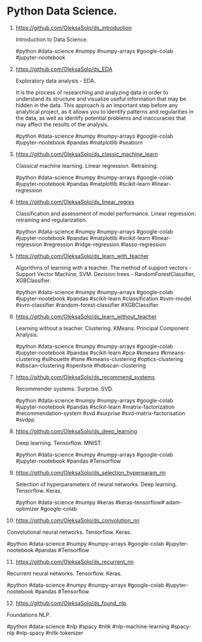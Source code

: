 # Python Data Science. 
1. https://github.com/OleksaSolo/ds_introduction
   
    Introduction to Data Science.

    #python #data-science #numpy #numpy-arrays #google-colab #jupyter-nootebook

2. https://github.com/OleksaSolo/ds_EDA

   Exploratory data analysis - EDA.

   It is the process of researching and analyzing data in order to understand its structure and visualize useful information that may be hidden in the data. This approach is an important step before any analytical project, as it allows you to identify patterns and regularities in the data, as well as identify potential problems and inaccuracies that may affect the results of the analysis.

   #python #data-science #numpy #numpy-arrays #google-colab #jupyter-nootebook #pandas #matplotlib #seaborn

3. https://github.com/OleksaSolo/ds_classic_machine_learn

   Classical machine learning. Linear regression. Retraining.

   #python #data-science #numpy #numpy-arrays #google-colab #jupyter-nootebook #pandas #matplotlib #scikit-learn #linear-regression

4. https://github.com/OleksaSolo/ds_linear_regres

   Classification and assessment of model performance. Linear regression: retraining and regularization.

   #python #data-science #numpy #numpy-arrays #google-colab #jupyter-nootebook #pandas #matplotlib #scikit-learn #linear-regression #regression #ridge-regression #lasso-regression

5. https://github.com/OleksaSolo/ds_learn_with_teacher

   Algorithms of learning with a teacher. The method of support vectors - Support Vector Machine, SVM. Decision trees - RandomForestClassifier, XGBClassifier.

   #python #data-science #numpy #numpy-arrays #google-colab #jupyter-nootebook #pandas #scikit-learn #classification #svm-model #svm-classifier #random-forest-classifier #XGBClassifier

6. https://github.com/OleksaSolo/ds_learn_without_teacher

   Learning without a teacher. Clustering. KMeans. Principal Component Analysis.

   #python #data-science #numpy #numpy-arrays #google-colab #jupyter-nootebook #pandas #scikit-learn #pca #kmeans #kmeans-clustering #silhouette #tsne #kmeans-clustering #optics-clustering #dbscan-clustering #opentsne #hdbscan-clustering

7. https://github.com/OleksaSolo/ds_recommend_systems

   Recommender systems. Surprise. SVD.

   #python #data-science #numpy #numpy-arrays #google-colab #jupyter-nootebook #pandas #scikit-learn #matrix-factorization #recommendation-system #svd #surprise #svd-matrix-factorisation #svdpp

8. https://github.com/OleksaSolo/ds_deep_learning

   Deep learning. Tensorflow. MNIST.

   #python #data-science #numpy #numpy-arrays #google-colab #jupyter-nootebook #pandas #Tensorflow

9. https://github.com/OleksaSolo/ds_selection_hyperparam_nn

   Selection of hyperparameters of neural networks. Deep learning. Tensorflow. Keras.

   #python #data-science #numpy #keras #keras-tensorflow# adam-optimizer #google-colab

10. https://github.com/OleksaSolo/ds_convolution_nn

   Convolutional neural networks. Tensorflow. Keras.

   #python #data-science #numpy #numpy-arrays #google-colab #jupyter-nootebook #pandas #Tensorflow

11. https://github.com/OleksaSolo/ds_recurrent_nn

   Recurrent neural networks. Tensorflow. Keras.

   #python #data-science #numpy #numpy-arrays #google-colab #jupyter-nootebook #pandas #Tensorflow

12. https://github.com/OleksaSolo/ds_found_nlp

   Foundations NLP.

   #python #data-science #nlp #spacy #nltk #nlp-machine-learning #spacy-nlp #nlp-spacy #nltk-tokenizer
